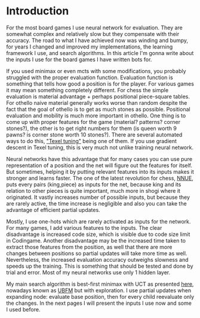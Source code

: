 # Introduction

For the most board games I use neural network for evaluation. They are somewhat complex and relatively slow but they compensate with their accuracy. The road to what I have achieved now was winding and bumpy, for years I changed and improved my implementations, the learning framework I use, and search algorithms. In this article I'm gonna write about the inputs I use for the board games I have written bots for.

If you used minimax or even mcts with some modifications, you probably struggled with the proper evaluation function. Evaluation function is something that tells how good a position is for the player. For various games it may mean something completely different. For chess the simple evaluation is material advantage + perhaps positional piece-square tables. For othello naive material generally works worse than random despite the fact that the goal of othello is to get as much stones as possible. Positional evaluation and mobility is much more important in othello. One thing is to come up with proper features for the game (material? patterns? corner stones?), the other is to get right numbers for them (is queen worth 9 pawns? is corner stone worth 10 stones?). There are several automated ways to do this, ["Texel tuning"](https://www.chessprogramming.org/Texel%27s_Tuning_Method) being one of them. If you use gradient descent in Texel tuning, this is very much not unlike training neural network.

Neural networks have this advantage that for many cases you can use pure representation of a position and the net will figure out the features for itself. But sometimes, helping it by putting relevant features into its inputs makes it stronger and learns faster. The one of the latest revolution for chess, [NNUE](https://www.chessprogramming.org/NNUE), puts every pairs (king,piece) as inputs for the net, because king and its relation to other pieces is quite important, much more in shogi where it originated. It vastly increases number of possible inputs, but because they are rarely active, the time increase is negligible and also you can take the advantage of efficient partial updates.

Mostly, I use one-hots which are rarely activated as inputs for the network. For many games, I add various features to the inputs. The clear disadvantage is increased code size, which is visible due to code size limit in Codingame. Another disadvantage may be the increased time taken to extract those features from the position, as well that there are more changes between positions so partial updates will take more time as well. Nevertheless, the increased evaluation accuracy outweighs slowness and speeds up the training. This is something that should be tested and done by trial and error. Most of my neural networks use only 1 hidden layer.

My main search algorithm is best-first minimax with UCT as presented [here](https://www.codingame.com/playgrounds/55004/best-first-minimax-search-with-uct), nowadays known as [UBFM](https://arxiv.org/abs/2012.10700) but with exploration. I use partial updates when expanding node: evaluate base position, then for every child reevaluate only the changes. In the next pages I will present the inputs I use now and some I used before.
